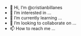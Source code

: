 - 👋 Hi, I’m @cristianbillanes
- 👀 I’m interested in ...
- 🌱 I’m currently learning ...
- 💞️ I’m looking to collaborate on ...
- 📫 How to reach me ...

<!---
cristianbillanes/cristianbillanes is a ✨ special ✨ repository because its `README.md` (this file) appears on your GitHub profile.
You can click the Preview link to take a look at your changes.
--->
